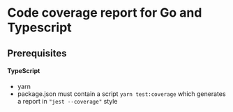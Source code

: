 # Code coverage report for Go and Typescript

## Prerequisites
#### TypeScript
* yarn
* package.json must contain a script `yarn test:coverage` which generates a report in `"jest --coverage"` style